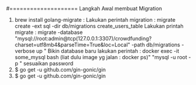 #====================
Langkah Awal membuat Migration 
1. brew install golang-migrate : 
 Lakukan perintah migration : migrate create -ext sql -dir db/migrations create_users_table 
 Lakukan printah migrate : migrate -database "mysql://root:admin@tcp(127.0.0.1:3307)/crowdfunding?charset=utf8mb4&parseTime=True&loc=Local" -path db/migrations -verbose up
 " Bikin database baru lakukan perintah : docker exec -it some_mysql bash (liat dulu image yg jalan : docker ps)"
 "mysql -u root -p " sesuaikan password 
2. $ go get -u github.com/gin-gonic/gin
3. $ go get -u github.com/gin-gonic/gin
